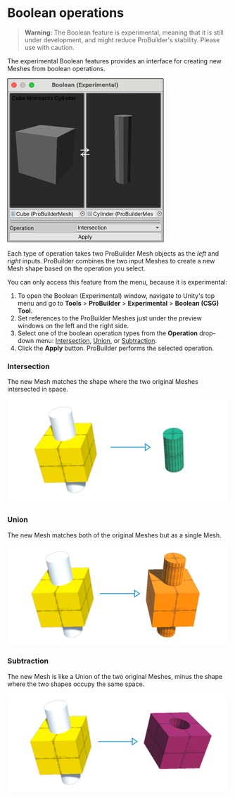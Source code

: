 # Boolean operations

> **Warning:** The Boolean feature is experimental, meaning that it is still under development, and might reduce ProBuilder's stability. Please use with caution.

The experimental Boolean features provides an interface for creating new Meshes from boolean operations.

![Boolean (Experimental) window](images/Experimental_BooleanWindow.png)

Each type of operation takes two ProBuilder Mesh objects as the *left* and *right* inputs. ProBuilder combines the two input Meshes to create a new Mesh shape based on the operation you select.

You can only access this feature from the menu, because it is experimental:

1. To open the Boolean (Experimental) window, navigate to Unity's top menu and go to **Tools** > **ProBuilder** > **Experimental** > **Boolean (CSG) Tool**.
2. Set references to the ProBuilder Meshes just under the preview windows on the left and the right side.
3. Select one of the boolean operation types from the **Operation** drop-down menu: [Intersection](#intersect), [Union](#union), or [Subtraction](#subtract).
4. Click the **Apply** button. ProBuilder performs the selected operation.



<a name="intersect"></a>

### Intersection

The new Mesh matches the shape where the two original Meshes intersected in space.

![Boolean Intersection of a Cube and a Cylinder](images/boolean_intersection.png)



<a name="union"></a>

### Union

The new Mesh matches both of the original Meshes but as a single Mesh.

![Boolean Union of a Cube and a Cylinder](images/boolean_union.png)



<a name="subtract"></a>

### Subtraction

The new Mesh is like a Union of the two original Meshes, minus the shape where the two shapes occupy the same space.

![Boolean Subtraction of a Cube and a Cylinder](images/boolean_subtraction.png)
